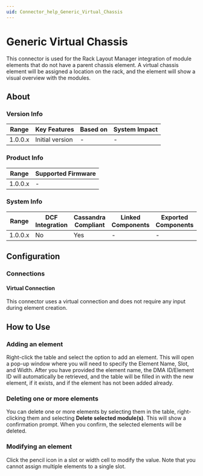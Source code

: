 ```yaml
---
uid: Connector_help_Generic_Virtual_Chassis
---
```


# Generic Virtual Chassis

This connector is used for the Rack Layout Manager integration of module elements that do not have a parent chassis element. A virtual chassis element will be assigned a location on the rack, and the element will show a visual overview with the modules.

## About

### Version Info

| **Range** | **Key Features** | **Based on** | **System Impact** |
|-----------|------------------|--------------|-------------------|
| 1.0.0.x   | Initial version  | \-           | \-                |

### Product Info

| **Range** | **Supported Firmware** |
|-----------|------------------------|
| 1.0.0.x   | \-                     |

### System Info

| **Range** | **DCF Integration** | **Cassandra Compliant** | **Linked Components** | **Exported Components** |
|-----------|---------------------|-------------------------|-----------------------|-------------------------|
| 1.0.0.x   | No                  | Yes                     | \-                    | \-                      |

## Configuration

### Connections

#### Virtual Connection

This connector uses a virtual connection and does not require any input during element creation.

## How to Use

### Adding an element

Right-click the table and select the option to add an element. This will open a pop-up window where you will need to specify the Element Name, Slot, and Width. After you have provided the element name, the DMA ID/Element ID will automatically be retrieved, and the table will be filled in with the new element, if it exists, and if the element has not been added already.

### Deleting one or more elements

You can delete one or more elements by selecting them in the table, right-clicking them and selecting **Delete selected module(s)**. This will show a confirmation prompt. When you confirm, the selected elements will be deleted.

### Modifying an element

Click the pencil icon in a slot or width cell to modify the value. Note that you cannot assign multiple elements to a single slot.
